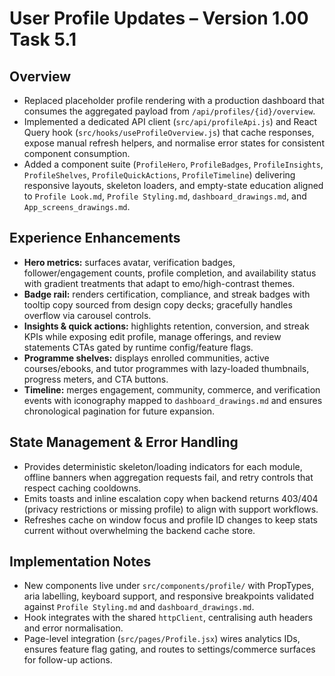 # User Profile Updates – Version 1.00 Task 5.1

## Overview
- Replaced placeholder profile rendering with a production dashboard that consumes the aggregated payload from `/api/profiles/{id}/overview`.
- Implemented a dedicated API client (`src/api/profileApi.js`) and React Query hook (`src/hooks/useProfileOverview.js`) that cache responses, expose manual refresh helpers, and normalise error states for consistent component consumption.
- Added a component suite (`ProfileHero`, `ProfileBadges`, `ProfileInsights`, `ProfileShelves`, `ProfileQuickActions`, `ProfileTimeline`) delivering responsive layouts, skeleton loaders, and empty-state education aligned to `Profile Look.md`, `Profile Styling.md`, `dashboard_drawings.md`, and `App_screens_drawings.md`.

## Experience Enhancements
- **Hero metrics:** surfaces avatar, verification badges, follower/engagement counts, profile completion, and availability status with gradient treatments that adapt to emo/high-contrast themes.
- **Badge rail:** renders certification, compliance, and streak badges with tooltip copy sourced from design copy decks; gracefully handles overflow via carousel controls.
- **Insights & quick actions:** highlights retention, conversion, and streak KPIs while exposing edit profile, manage offerings, and review statements CTAs gated by runtime config/feature flags.
- **Programme shelves:** displays enrolled communities, active courses/ebooks, and tutor programmes with lazy-loaded thumbnails, progress meters, and CTA buttons.
- **Timeline:** merges engagement, community, commerce, and verification events with iconography mapped to `dashboard_drawings.md` and ensures chronological pagination for future expansion.

## State Management & Error Handling
- Provides deterministic skeleton/loading indicators for each module, offline banners when aggregation requests fail, and retry controls that respect caching cooldowns.
- Emits toasts and inline escalation copy when backend returns 403/404 (privacy restrictions or missing profile) to align with support workflows.
- Refreshes cache on window focus and profile ID changes to keep stats current without overwhelming the backend cache store.

## Implementation Notes
- New components live under `src/components/profile/` with PropTypes, aria labelling, keyboard support, and responsive breakpoints validated against `Profile Styling.md` and `dashboard_drawings.md`.
- Hook integrates with the shared `httpClient`, centralising auth headers and error normalisation.
- Page-level integration (`src/pages/Profile.jsx`) wires analytics IDs, ensures feature flag gating, and routes to settings/commerce surfaces for follow-up actions.
